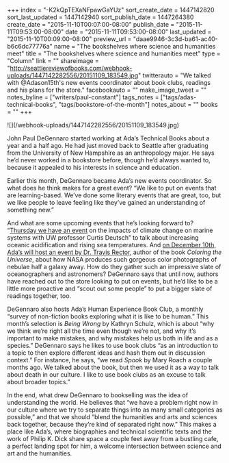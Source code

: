 +++
index = "-K2kQpTEXaNFpawGaYUz"
sort_create_date = 1447142820
sort_last_updated = 1447142940
sort_publish_date = 1447264380
create_date = "2015-11-10T00:07:00-08:00"
publish_date = "2015-11-11T09:53:00-08:00"
date = "2015-11-11T09:53:00-08:00"
last_updated = "2015-11-10T00:09:00-08:00"
preview_url = "daae9946-3c3d-ba61-ac40-b6c6dc77776a"
name = "The bookshelves where science and humanities meet"
title = "The bookshelves where science and humanities meet"
type = "Column"
link = ""
shareimage = "http://seattlereviewofbooks.com/webhook-uploads/1447142282556/20151109_183549.jpg"
twitterauto = "We talked with @Adason15th's new events coordinator about book clubs, readings and his plans for the store."
facebookauto = ""
make_image_tweet = ""
notes_byline = ["writers/paul-constant"]
tags_notes = ["tags/adas-technical-books", "tags/bookstore-of-the-month"]
notes_about = ""
books = ""
+++
<p class="image">![](/webhook-uploads/1447142282556/20151109_183549.jpg)</p>

John Paul DeGennaro started working at Ada’s Technical Books about a year and a half ago. He had just moved back to Seattle after graduating from the University of New Hampshire as an anthropology major. He says he’d never worked in a bookstore before, though he’d always wanted to, because it appealed to his interests in science and education.

Earlier this month, DeGennaro became Ada’s new events coordinator. So what does he think makes for a great event? “We like to put on events that are learning-based. We’ve done some literary events that are great, too, but we like people to leave feeling like they’ve gained an understanding of something new.”

And what are some upcoming events that he’s looking forward to? “[Thursday we have an event](http://www.seattletechnicalbooks.com/climate-change-impacts-marine-ecosystems-uw-professor-curtis-deutsch) on the impacts of climate change on marine systems with UW professor Curtis Deutsch” to talk about increasing oceanic acidification and rising sea temperatures. And [on December 10th, Ada’s will host an event by Dr. Travis Rector](http://www.seattletechnicalbooks.com/coloring-universe-dr-travis-rector), author of the book *Coloring the Universe*, about how NASA produces such gorgeous color photographs of nebulae half a galaxy away. How do they gather such an impressive slate of oceanographers and astronomers? DeGennaro says that until now, authors have reached out to the store looking to put on events, but he’d like to be a little more proactive and “scout out some people” to put a bigger slate of readings together, too.

DeGennaro also hosts Ada’s Human Experience Book Club, a monthly “survey of non-fiction books exploring what it is like to be human.” This month’s selection is *Being Wrong* by Kathryn Schulz, which is about “why we think we’re right all the time even though we’re not, and why it’s important to make mistakes, and why mistakes help us both in life and as a species.” DeGennaro says he likes to use book clubs “as an introduction to a topic to then explore different ideas and hash them out in discussion context.” For instance, he says, “we read *Spook* by Mary Roach a couple months ago. We talked about the book, but then we used it as a way to talk about death in our culture. I like to use book clubs as an excuse to talk about broader topics.”

In the end, what drew DeGennaro to bookselling was the idea of understanding the world. He believes that “we have a problem right now in our culture where we try to separate things into as many small categories as possible,” and that we should “blend the humanities and arts and sciences back together, because they’re kind of separated right now.” This makes a place like Ada’s, where biographies and technical scientific texts and the work of Philip K. Dick share space a couple feet away from a bustling cafe, a perfect landing spot for him, a welcome intersection between science and art and the humanities. 